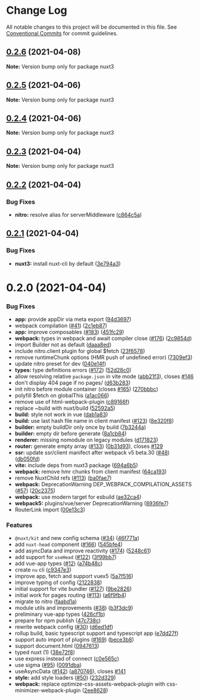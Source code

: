 # Change Log

All notable changes to this project will be documented in this file.
See [Conventional Commits](https://conventionalcommits.org) for commit guidelines.

## [0.2.6](https://github.com/nuxt/framework/compare/nuxt3@0.2.5...nuxt3@0.2.6) (2021-04-08)

**Note:** Version bump only for package nuxt3





## [0.2.5](https://github.com/nuxt/framework/compare/nuxt3@0.2.4...nuxt3@0.2.5) (2021-04-06)

**Note:** Version bump only for package nuxt3





## [0.2.4](https://github.com/nuxt/framework/compare/nuxt3@0.2.3...nuxt3@0.2.4) (2021-04-06)

**Note:** Version bump only for package nuxt3





## [0.2.3](https://github.com/nuxt/framework/compare/nuxt3@0.2.2...nuxt3@0.2.3) (2021-04-04)

**Note:** Version bump only for package nuxt3





## [0.2.2](https://github.com/nuxt/framework/compare/nuxt3@0.2.1...nuxt3@0.2.2) (2021-04-04)


### Bug Fixes

* **nitro:** resolve alias for serverMiddleware ([c864c5a](https://github.com/nuxt/framework/commit/c864c5a30cfc38362e35ee4c7015b589d445edee))





## [0.2.1](https://github.com/nuxt/framework/compare/nuxt3@0.2.0...nuxt3@0.2.1) (2021-04-04)


### Bug Fixes

* **nuxt3:** install nuxt-cli by default ([3e794a3](https://github.com/nuxt/framework/commit/3e794a36f2b1aa9fd729f7556741c47930a30b64))





# 0.2.0 (2021-04-04)


### Bug Fixes

* **app:** provide appDir via meta export ([94d3697](https://github.com/nuxt/framework/commit/94d36976c79ff549a8d510795e7d47c5e32b8f96))
* webpack compilation ([#41](https://github.com/nuxt/framework/issues/41)) ([2c1eb87](https://github.com/nuxt/framework/commit/2c1eb8767180fc04b91fb409976b4fe1e0c3047d))
* **app:** improve composables ([#183](https://github.com/nuxt/framework/issues/183)) ([451fc29](https://github.com/nuxt/framework/commit/451fc29b60683bf37f4b311cbbca10f12da6e508))
* **webpack:** types in webpack and await compiler close ([#176](https://github.com/nuxt/framework/issues/176)) ([2c9854d](https://github.com/nuxt/framework/commit/2c9854dfe347e35046819102dee2ed8420cbd324))
* import Builder not as default ([daaa8ed](https://github.com/nuxt/framework/commit/daaa8eda8cf48f4f9da70946a77a39b2208cec25))
* include nitro.client plugin for global $fetch ([23f6578](https://github.com/nuxt/framework/commit/23f6578c88f05d148efdaa08a13d865b12d92255))
* remove runtimeChunk options (HMR push of undefined error) ([7309ef3](https://github.com/nuxt/framework/commit/7309ef303a928295ca04a6ad4cfab3ccb4891f6e))
* update nitro preset for dev ([040e14f](https://github.com/nuxt/framework/commit/040e14f2b6b93f47a3e1c7cd2ae821cdfab3c53c))
* **types:** type definitions errors ([#172](https://github.com/nuxt/framework/issues/172)) ([52d28c0](https://github.com/nuxt/framework/commit/52d28c041a0dbf46dd0cb5492835b0d1fbd7436b))
* allow resolving relative `package.json` in vite mode ([abb21f3](https://github.com/nuxt/framework/commit/abb21f30cacb232f717c9cd20e6c2aac295cf5a2)), closes [#146](https://github.com/nuxt/framework/issues/146)
* don't display 404 page if no pages/ ([d63b283](https://github.com/nuxt/framework/commit/d63b28303ece59df69f79def167aea97bc7ed5e4))
* init nitro before module container (closes [#165](https://github.com/nuxt/framework/issues/165)) ([270bbbc](https://github.com/nuxt/framework/commit/270bbbc47ef0b9a95042feebac3cc1ecb3f44683))
* polyfill $fetch on globalThis ([a1ac066](https://github.com/nuxt/framework/commit/a1ac066cb51fa99861d52799a11ff4bb1780316c))
* remove use of html-webpack-plugin ([c89166f](https://github.com/nuxt/framework/commit/c89166f8f998d8d156b69ca43f06aaff225afd88))
* replace ~build with nuxt/build ([52592a5](https://github.com/nuxt/framework/commit/52592a5d64ec0fc654fd9081f6abd1785672573c))
* **build:** style not work in vue ([dab1a83](https://github.com/nuxt/framework/commit/dab1a831a68760b1a092c26b8c778730b75273f4))
* **build:** use last hash file name in client manifest ([#123](https://github.com/nuxt/framework/issues/123)) ([8e320f8](https://github.com/nuxt/framework/commit/8e320f80aa346efa6085b9b66327b5bd8b8e3e38))
* **builder:** empty buildDir only once by build ([7b3244a](https://github.com/nuxt/framework/commit/7b3244a567524a47cd566741b62b67d7d66453c1))
* **builder:** empty dir before generate ([8a1cb84](https://github.com/nuxt/framework/commit/8a1cb845187540ea41acecd75369d95047ba5014))
* **renderer:** missing nomodule on legacy modules ([d171823](https://github.com/nuxt/framework/commit/d1718230edc7a2385d504abb0d3c61e44ea9968d))
* **router:** generate empty array ([#133](https://github.com/nuxt/framework/issues/133)) ([0b31d93](https://github.com/nuxt/framework/commit/0b31d93892e6ef955dad08edd12ea747a48e56c7)), closes [#129](https://github.com/nuxt/framework/issues/129)
* **ssr:** update ssr/client manifect after webpack v5 beta.30 ([#48](https://github.com/nuxt/framework/issues/48)) ([db050fd](https://github.com/nuxt/framework/commit/db050fd0a2049ccac64f6fed2848f3b46ef47162))
* **vite:** include deps from nuxt3 package ([694a6b5](https://github.com/nuxt/framework/commit/694a6b5635e17448fb5f55c7523369f7b8cd5884))
* **webpack:** remove hmr chunks from client manifest ([64ca193](https://github.com/nuxt/framework/commit/64ca193ac9b636607f2fb16f37a8b78a14627922))
* remove NuxtChild refs ([#113](https://github.com/nuxt/framework/issues/113)) ([ba0fae7](https://github.com/nuxt/framework/commit/ba0fae74a741dbcaafafdf3e4b8592672a94593a))
* **webpack:** DeprecationWarning DEP_WEBPACK_COMPILATION_ASSETS ([#57](https://github.com/nuxt/framework/issues/57)) ([20c2375](https://github.com/nuxt/framework/commit/20c2375e74537d85073dbf93c8785a37aefad72d))
* **webpack:** use modern target for esbuild ([ae32ca4](https://github.com/nuxt/framework/commit/ae32ca42fa1785ee801939e812b477c741a2837f))
* **webpack5:** plugins/vue/server DeprecationWarning ([8936fe7](https://github.com/nuxt/framework/commit/8936fe77ebfca9ee22d620cc08b4bd47167f495c))
* RouterLink import ([00e13c3](https://github.com/nuxt/framework/commit/00e13c3e41275caf21496a2e9c2c8667ca68fd65))


### Features

* `@nuxt/kit` and new config schema ([#34](https://github.com/nuxt/framework/issues/34)) ([46f771a](https://github.com/nuxt/framework/commit/46f771a98b6226e19e9df3511e31b4ec2da6abda))
* add `nuxt-head` component ([#166](https://github.com/nuxt/framework/issues/166)) ([545bfe4](https://github.com/nuxt/framework/commit/545bfe4f9e1dab086e03eb2cdad151b754cb90ba))
* add asyncData and improve reactivity ([#174](https://github.com/nuxt/framework/issues/174)) ([5248c61](https://github.com/nuxt/framework/commit/5248c61ed0c65d5da7c0e49eb8f50aba208af8b6))
* add support for `useHead` ([#122](https://github.com/nuxt/framework/issues/122)) ([3f99bb7](https://github.com/nuxt/framework/commit/3f99bb7878a3df176b8115004acae7b90182c6d2))
* add vue-app types ([#12](https://github.com/nuxt/framework/issues/12)) ([a74b48c](https://github.com/nuxt/framework/commit/a74b48c648d2dc55adc5d47989ffdca8941e0483))
* create `nu` cli ([c9347e3](https://github.com/nuxt/framework/commit/c9347e3f5b68664007710c32e30be34bde08836b))
* improve app, fetch and support vuex5 ([5a7f516](https://github.com/nuxt/framework/commit/5a7f5164f0b4f6d3b8a2fca526f194545f6796a6))
* improve typing of config ([2122838](https://github.com/nuxt/framework/commit/212283837b248ee203f0b0459c37f2b1121a5784))
* initial support for vite bundler ([#127](https://github.com/nuxt/framework/issues/127)) ([9be2826](https://github.com/nuxt/framework/commit/9be282623cf69270fc4f28ec599c0844fa3bfaea))
* initial work for pages routing ([#113](https://github.com/nuxt/framework/issues/113)) ([a6f9fb4](https://github.com/nuxt/framework/commit/a6f9fb4c7ac4d4b90b88f5341acad9120a2fa1ee))
* migrate to nitro ([faabd1a](https://github.com/nuxt/framework/commit/faabd1ab54b4dc0af1f1ab0dfdf98206f92c7f0c))
* module utils and improvements ([#38](https://github.com/nuxt/framework/issues/38)) ([b3f3dc9](https://github.com/nuxt/framework/commit/b3f3dc94f3ef0790eea114d605b6f320dbf3f1d2))
* preliminary vue-app types ([426cf1b](https://github.com/nuxt/framework/commit/426cf1b3de893db6c6430a874a9fd57a7db3b4a2))
* prepare for npm publish ([47c738c](https://github.com/nuxt/framework/commit/47c738cd9d5d1f86f7b5671479019166408bd034))
* rewrite webpack config ([#30](https://github.com/nuxt/framework/issues/30)) ([d6ed1df](https://github.com/nuxt/framework/commit/d6ed1dfc2c3ed7bdfa7481d3e4974b12701b3fc6))
* rollup build, basic typescript support and typescript app ([e7dd27f](https://github.com/nuxt/framework/commit/e7dd27fa2a5a165d87f277188515ea8024999e3b))
* support auto import of plugins ([#169](https://github.com/nuxt/framework/issues/169)) ([bece3b8](https://github.com/nuxt/framework/commit/bece3b85abb579d0b4d42a92ee85ba2480ec3c3d))
* support document.html ([0947613](https://github.com/nuxt/framework/commit/09476134eeeb12c025618919ab9a795a680a9b30))
* typed nuxt (1) ([38e72f8](https://github.com/nuxt/framework/commit/38e72f86c2b5e891d4c86e4801cd42eb136f9cea))
* use express instead of connect ([c0e565c](https://github.com/nuxt/framework/commit/c0e565cbe7d6beecb4df760ac893c915ff67693e))
* use sigma ([#95](https://github.com/nuxt/framework/issues/95)) ([0091dba](https://github.com/nuxt/framework/commit/0091dba181e46abc617d5faf8a8c4c1338755082))
* useAsyncData ([#142](https://github.com/nuxt/framework/issues/142)) ([a870746](https://github.com/nuxt/framework/commit/a8707469f875f9426ef41d8162e6b5acda7a3fc3)), closes [#141](https://github.com/nuxt/framework/issues/141)
* **style:** add style loaders ([#50](https://github.com/nuxt/framework/issues/50)) ([232d329](https://github.com/nuxt/framework/commit/232d3298b443581dc193f3b1e7dd8f4260443720))
* **webpack:** replace optimize-css-assets-webpack-plugin with css-minimizer-webpack-plugin ([2ee8628](https://github.com/nuxt/framework/commit/2ee86286ad530b6192f10c68d409caf480933caa))

